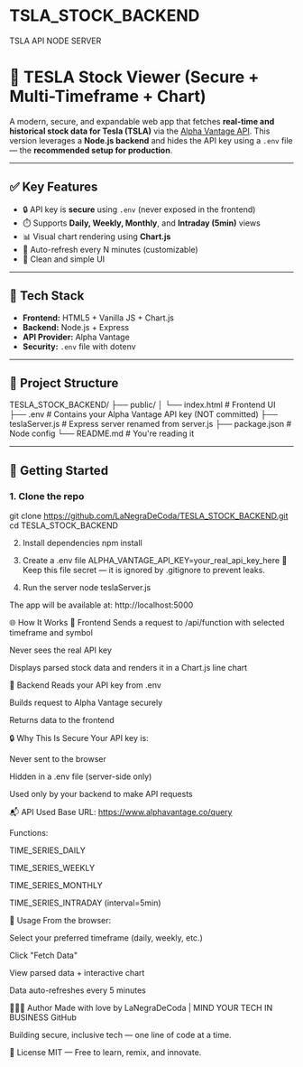 # TSLA_STOCK_BACKEND
TSLA API NODE SERVER

# 🔐 TESLA Stock Viewer (Secure + Multi-Timeframe + Chart)

A modern, secure, and expandable web app that fetches **real-time and historical stock data for Tesla (TSLA)** via the [Alpha Vantage API](https://www.alphavantage.co/documentation/). This version leverages a **Node.js backend** and hides the API key using a `.env` file — the **recommended setup for production**.

---

## ✅ Key Features

- 🔒 API key is **secure** using `.env` (never exposed in the frontend)
- ⏱️ Supports **Daily, Weekly, Monthly**, and **Intraday (5min)** views
- 📊 Visual chart rendering using **Chart.js**
- 🔁 Auto-refresh every N minutes (customizable)
- 🧼 Clean and simple UI

---

## 🔧 Tech Stack

- **Frontend:** HTML5 + Vanilla JS + Chart.js
- **Backend:** Node.js + Express
- **API Provider:** Alpha Vantage
- **Security:** `.env` file with dotenv

---

## 📁 Project Structure

TESLA_STOCK_BACKEND/ ├── public/ │ └── index.html # Frontend UI ├── .env # Contains your Alpha Vantage API key (NOT committed) ├── teslaServer.js # Express server renamed from server.js ├── package.json # Node config └── README.md # You're reading it

---

## 🚀 Getting Started

### 1. Clone the repo

git clone https://github.com/LaNegraDeCoda/TESLA_STOCK_BACKEND.git
cd TESLA_STOCK_BACKEND

2. Install dependencies
npm install

3. Create a .env file
ALPHA_VANTAGE_API_KEY=your_real_api_key_here
🔐 Keep this file secret — it is ignored by .gitignore to prevent leaks.

4. Run the server
node teslaServer.js

The app will be available at:
http://localhost:5000

🌐 How It Works
🔁 Frontend
Sends a request to /api/function with selected timeframe and symbol

Never sees the real API key

Displays parsed stock data and renders it in a Chart.js line chart

🧠 Backend
Reads your API key from .env

Builds request to Alpha Vantage securely

Returns data to the frontend

🔒 Why This Is Secure
Your API key is:

Never sent to the browser

Hidden in a .env file (server-side only)

Used only by your backend to make API requests

📬 API Used
Base URL: https://www.alphavantage.co/query

Functions:

TIME_SERIES_DAILY

TIME_SERIES_WEEKLY

TIME_SERIES_MONTHLY

TIME_SERIES_INTRADAY (interval=5min)

🧪 Usage
From the browser:

Select your preferred timeframe (daily, weekly, etc.)

Click "Fetch Data"

View parsed data + interactive chart

Data auto-refreshes every 5 minutes

👩🏾‍💻 Author
Made with love by
LaNegraDeCoda | MIND YOUR TECH IN BUSINESS
GitHub

Building secure, inclusive tech — one line of code at a time.

📜 License
MIT — Free to learn, remix, and innovate.

